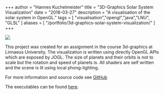 +++
author = "Hannes Kuchelmeister"
title = "3D-Graphics Solar System Visualization"
date = "2018-03-27"
description = "A visualisation of the solar system in OpenGL."
tags = [
    "visualisation","opengl","java","LNU", "GLSL"
]
aliases = [
	"/portfolio/3d-graphics-solar-system-visualization/"
]
+++

![](/images/posts/solarsystem.png)

This project was created for an assignment in the course  3d-graphics at Linnaeus University. The visualization is written using  directly OpenGL APIs which are exposed by JOGL. The size of planets and  their orbits is not to scale but the rotation and speed of planets is.  All shaders are self written and the scene is lit using local  phong-lighting.

For more information and source code see  [GitHub](https://github.com/13hannes11/opengl_solarsystem_visualization)

The executables can be found [here](https://github.com/13hannes11/opengl_solarsystem_visualization/releases).